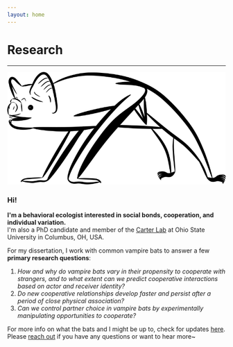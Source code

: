 ```yaml
---
layout: home
---
```

# Research
--- 
<p align="center">
 <img src="/assets/vampterrestrial.png" width="600">  
</p>

### Hi!
<b> I'm a behavioral ecologist interested in social bonds, cooperation, and individual variation. </b> <br/>
I'm also a PhD candidate and member of the [Carter Lab](https://socialbat.org/) at Ohio State University in Columbus, OH, USA.
 
For my dissertation, I work with common vampire bats to answer a few **primary research questions**: <br/>
1. *How and why do vampire bats vary in their propensity to cooperate with strangers, and to what extent can we predict cooperative interactions based on actor and receiver identity?*
2. *Do new cooperative relationships develop faster and persist after a period of close physical association?* 
3. *Can we control partner choice in vampire bats by experimentally manipulating opportunities to cooperate?*

For more info on what the bats and I might be up to, check for updates [here](https://imranrazik.github.io/Blog.html). <br/>
Please [reach out](https://imranrazik.github.io/About-me.html) if you have any questions or want to hear more~
